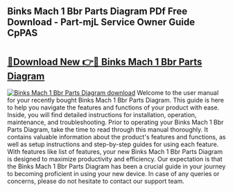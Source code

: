 ## Binks Mach 1 Bbr Parts Diagram PDf Free Download - Part-mjL Service Owner Guide CpPAS

# <h2><a href="http://dflguv.blite.top/?on=Binks+Mach+1+Bbr+Parts+Diagram">🔗Download New 👉🔴 Binks Mach 1 Bbr Parts Diagram</a></h2>

[![Binks Mach 1 Bbr Parts Diagram download](https://i.imgur.com/lujVjoI.png)](http://dflguv.blite.top/?on=Binks+Mach+1+Bbr+Parts+Diagram)
Welcome to the user manual for your recently bought Binks Mach 1 Bbr Parts Diagram. This guide is here to help you navigate the features and functions of your product with ease. Inside, you will find detailed instructions for installation, operation, maintenance, and troubleshooting. Prior to operating your Binks Mach 1 Bbr Parts Diagram, take the time to read through this manual thoroughly. It contains valuable information about the product's features and functions, as well as setup instructions and step-by-step guides for using each feature. With features like list of features, your new Binks Mach 1 Bbr Parts Diagram is designed to maximize productivity and efficiency. Our expectation is that the Binks Mach 1 Bbr Parts Diagram has been a crucial guide in your journey to becoming proficient in using your new device. In case of any queries or concerns, please do not hesitate to contact our support team.
